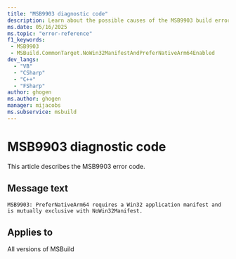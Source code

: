 ```yaml
---
title: "MSB9903 diagnostic code"
description: Learn about the possible causes of the MSB9903 build error, and get troubleshooting tips.
ms.date: 05/16/2025
ms.topic: "error-reference"
f1_keywords:
 - MSB9903
 - MSBuild.CommonTarget.NoWin32ManifestAndPreferNativeArm64Enabled
dev_langs:
  - "VB"
  - "CSharp"
  - "C++"
  - "FSharp"
author: ghogen
ms.author: ghogen
manager: mijacobs
ms.subservice: msbuild
---
```


# MSB9903 diagnostic code

<!-- :::ErrorDefinitionDescription::: -->
<!-- :::editable-content name="introDescription"::: -->
This article describes the MSB9903 error code.
<!-- :::editable-content-end::: -->

## Message text

<!-- :::editable-content name="messageText"::: -->
`MSB9903: PreferNativeArm64 requires a Win32 application manifest and is mutually exclusive with NoWin32Manifest.`
<!-- :::editable-content-end::: -->
<!-- MSB9903: PreferNativeArm64 requires a Win32 application manifest and is mutually exclusive with NoWin32Manifest. -->

<!-- :::editable-content name="postOutputDescription"::: -->
<!--
{StrBegin="MSB9903: "}
-->
<!-- :::editable-content-end::: -->
<!-- :::ErrorDefinitionDescription-end::: -->

## Applies to

All versions of MSBuild
